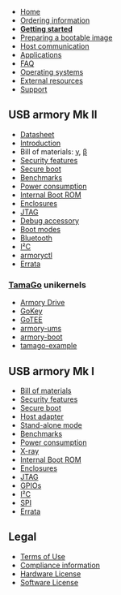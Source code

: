 * [Home](https://github.com/usbarmory/usbarmory/wiki)
* [Ordering information](https://github.com/usbarmory/usbarmory/wiki/Ordering-information)
* [**Getting started**](https://github.com/usbarmory/usbarmory/wiki/Starting)
* [Preparing a bootable image](https://github.com/usbarmory/usbarmory/wiki/Preparing-a-bootable-image)
* [Host communication](https://github.com/usbarmory/usbarmory/wiki/Host-communication)
* [Applications](https://github.com/usbarmory/usbarmory/wiki/Applications)
* [FAQ](https://github.com/usbarmory/usbarmory/wiki/Frequently-Asked-Questions-(FAQ))
* [Operating systems](https://github.com/usbarmory/usbarmory/wiki/Available-images)
* [External resources](https://github.com/usbarmory/usbarmory/wiki/External-resources)
* [Support](https://github.com/usbarmory/usbarmory/wiki#support)

## USB armory Mk II

* [Datasheet](https://github.com/usbarmory/usbarmory/wiki/media/usbarmory-mark-two-datasheet-rev2.0.pdf)
* [Introduction](https://github.com/usbarmory/usbarmory/wiki/Mk-II-Introduction)
* Bill of materials: [γ](https://f-secure-foundry.github.io/BOM/usbarmory-mark-two.html), [β](https://f-secure-foundry.github.io/BOM/usbarmory-mark-two-beta.html)
* [Security features](https://github.com/usbarmory/usbarmory/wiki/Hardware-security-features-(Mk-II))
* [Secure boot](https://github.com/usbarmory/usbarmory/wiki/Secure-boot-(Mk-II))
* [Benchmarks](https://github.com/usbarmory/usbarmory/wiki/Benchmarks-(Mk-II))
* [Power consumption](https://github.com/usbarmory/usbarmory/wiki/Power-consumption)
* [Internal Boot ROM](https://github.com/usbarmory/usbarmory/wiki/Internal-Boot-ROM-(Mk-II))
* [Enclosures](https://github.com/usbarmory/usbarmory/wiki/Enclosures-(Mk-II))
* [JTAG](https://github.com/usbarmory/usbarmory/wiki/JTAG-(Mk-II))
* [Debug accessory](https://github.com/usbarmory/usbarmory/tree/master/hardware/mark-two-debug-accessory)
* [Boot modes](https://github.com/usbarmory/usbarmory/wiki/Boot-Modes-(Mk-II))
* [Bluetooth](https://github.com/usbarmory/usbarmory/wiki/Bluetooth)
* [I²C](https://github.com/usbarmory/usbarmory/wiki/I²C-(Mk-II))
* [armoryctl](https://github.com/usbarmory/armoryctl)
* [Errata](https://github.com/usbarmory/usbarmory/wiki/Errata-(Mk-II))

### [TamaGo](https://github.com/usbarmory/tamago) unikernels

* [Armory Drive](https://github.com/usbarmory/armory-drive)
* [GoKey](https://github.com/usbarmory/GoKey)
* [GoTEE](https://github.com/usbarmory/GoTEE)
* [armory-ums](https://github.com/usbarmory/armory-ums)
* [armory-boot](https://github.com/usbarmory/armory-boot)
* [tamago-example](https://github.com/usbarmory/tamago-example)

## USB armory Mk I

* [Bill of materials](https://f-secure-foundry.github.io/BOM/usbarmory-mark-one.html)
* [Security features](https://github.com/usbarmory/usbarmory/wiki/Hardware-security-features-(Mk-I))
* [Secure boot](https://github.com/usbarmory/usbarmory/wiki/Secure-boot-(Mk-I))
* [Host adapter](https://github.com/usbarmory/usbarmory/wiki/Host-adapter)
* [Stand-alone mode](https://github.com/usbarmory/usbarmory/wiki/Host-adapter)
* [Benchmarks](https://github.com/usbarmory/usbarmory/wiki/Benchmarks)
* [Power consumption](https://github.com/usbarmory/usbarmory/wiki/Power-consumption)
* [X-ray](https://github.com/usbarmory/usbarmory/wiki/X-ray)
* [Internal Boot ROM](https://github.com/usbarmory/usbarmory/wiki/Internal-Boot-ROM-(Mk-I))
* [Enclosures](https://github.com/usbarmory/usbarmory/wiki/Enclosures-(Mk-I))
* [JTAG](https://github.com/usbarmory/usbarmory/wiki/JTAG-(Mk-I))
* [GPIOs](https://github.com/usbarmory/usbarmory/wiki/GPIOs)
* [I²C](https://github.com/usbarmory/usbarmory/wiki/I²C)
* [SPI](https://github.com/usbarmory/usbarmory/wiki/SPI)
* [Errata](https://github.com/usbarmory/usbarmory/wiki/Errata-(Mk-I))

## Legal

* [Terms of Use](https://github.com/usbarmory/usbarmory/wiki/Terms-of-Use)
* [Compliance information](https://github.com/usbarmory/usbarmory/wiki/Compliance-information)
* [Hardware License](https://ohwr.org/cernohl)
* [Software License](https://www.gnu.org/licenses/gpl-3.0.en.html)
